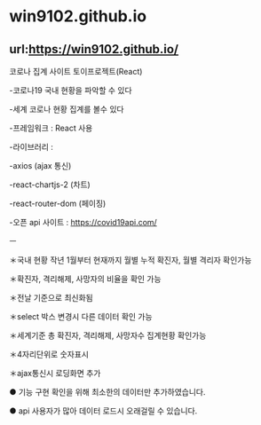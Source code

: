 # win9102.github.io

url:https://win9102.github.io/
------------------------------
코로나 집계 사이트 토이프로젝트(React)

-코로나19 국내 현황을 파악할 수 있다

-세계 코로나 현황 집계를 볼수 있다

-프레임워크 : React 사용

-라이브러리 : 

-axios (ajax 통신)

-react-chartjs-2 (차트)

-react-router-dom (페이징)

-오픈 api 사이트 : https://covid19api.com/

ㅡ

＊국내 현황 작년 1월부터 현재까지 월별 누적 확진자, 월별 격리자 확인가능

＊확진자, 격리해제, 사망자의 비율을 확인 가능

＊전날 기준으로 최신화됨

＊select 박스 변경시 다른 데이터 확인 가능

＊세계기준 총 확진자, 격리해제, 사망자수 집계현황 확인가능

＊4자리단위로 숫자표시 

＊ajax통신시 로딩화면 추가

● 기능 구현 확인을 위해 최소한의 데이터만 추가하였습니다.

● api 사용자가 많아 데이터 로드시 오래걸릴 수 있습니다.

